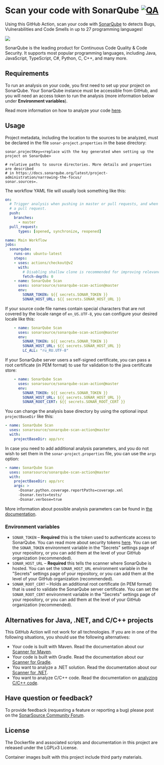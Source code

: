 # Scan your code with SonarQube [![QA](https://github.com/SonarSource/sonarqube-scan-action/actions/workflows/qa.yml/badge.svg)](https://github.com/SonarSource/sonarqube-scan-action/actions/workflows/qa.yml)

Using this GitHub Action, scan your code with [SonarQube](https://www.sonarqube.org/) to detects Bugs, Vulnerabilities and Code Smells in up to 27 programming languages!

<img src="./images/SonarQube-72px.png">

SonarQube is the leading product for Continuous Code Quality & Code Security. It supports most popular programming languages, including Java, JavaScript, TypeScript, C#, Python, C, C++, and many more.

## Requirements

To run an analysis on your code, you first need to set up your project on SonarQube. Your SonarQube instance must be accessible from GitHub, and you will need an access token to run the analysis (more information below under **Environment variables**).

Read more information on how to analyze your code [here](https://docs.sonarqube.org/latest/analysis/github-integration/).

## Usage

Project metadata, including the location to the sources to be analyzed, must be declared in the file `sonar-project.properties` in the base directory:

```properties
sonar.projectKey=<replace with the key generated when setting up the project on SonarQube>

# relative paths to source directories. More details and properties are described
# in https://docs.sonarqube.org/latest/project-administration/narrowing-the-focus/ 
sonar.sources=.
```

The workflow YAML file will usually look something like this:

```yaml
on:
  # Trigger analysis when pushing in master or pull requests, and when creating
  # a pull request. 
  push:
    branches:
      - master
  pull_request:
      types: [opened, synchronize, reopened]

name: Main Workflow
jobs:
  sonarqube:
    runs-on: ubuntu-latest
    steps:
    - uses: actions/checkout@v2
      with:
        # Disabling shallow clone is recommended for improving relevancy of reporting
        fetch-depth: 0
    - name: SonarQube Scan
      uses: sonarsource/sonarqube-scan-action@master
      env:
        SONAR_TOKEN: ${{ secrets.SONAR_TOKEN }}
        SONAR_HOST_URL: ${{ secrets.SONAR_HOST_URL }}
```

If your source code file names contain special characters that are not covered by the locale range of `en_US.UTF-8`, you can configure your desired locale like this:

```yaml
    - name: SonarQube Scan
      uses: sonarsource/sonarqube-scan-action@master
      env:
        SONAR_TOKEN: ${{ secrets.SONAR_TOKEN }}
        SONAR_HOST_URL: ${{ secrets.SONAR_HOST_URL }}
        LC_ALL: "ru_RU.UTF-8"
```

If your SonarQube server users a self-signed certificate, you can pass a root certificate (in PEM format) to use for validation to the java certificate store:

```yaml
    - name: SonarQube Scan
      uses: sonarsource/sonarqube-scan-action@master
      env:
        SONAR_TOKEN: ${{ secrets.SONAR_TOKEN }}
        SONAR_HOST_URL: ${{ secrets.SONAR_HOST_URL }}
        SONAR_ROOT_CERT: ${{ secrets.SONAR_ROOT_CERT }}
```

You can change the analysis base directory by using the optional input `projectBaseDir` like this:

```yaml
- name: SonarQube Scan
  uses: sonarsource/sonarqube-scan-action@master
  with:
    projectBaseDir: app/src
```

In case you need to add additional analysis parameters, and you do not wish to set them in the `sonar-project.properties` file, you can use the `args` option:

```yaml
- name: SonarQube Scan
  uses: sonarsource/sonarqube-scan-action@master
  with:
    projectBaseDir: app/src
    args: >
      -Dsonar.python.coverage.reportPaths=coverage.xml
      -Dsonar.tests=tests/
      -Dsonar.verbose=true
```

More information about possible analysis parameters can be found in [the documentation](https://redirect.sonarsource.com/doc/analysis-parameters.html).

### Environment variables

- `SONAR_TOKEN` – **Required** this is the token used to authenticate access to SonarQube. You can read more about security tokens [here](https://docs.sonarqube.org/latest/user-guide/user-token/). You can set the `SONAR_TOKEN` environment variable in the "Secrets" settings page of your repository, or you can add them at the level of your GitHub organization (recommended).
- `SONAR_HOST_URL` – **Required** this tells the scanner where SonarQube is hosted. You can set the `SONAR_HOST_URL` environment variable in the "Secrets" settings page of your repository, or you can add them at the level of your GitHub organization (recommended).
- `SONAR_ROOT_CERT` – Holds an additional root certificate (in PEM format) that is used to validate the SonarQube server certificate. You can set the `SONAR_ROOT_CERT` environment variable in the "Secrets" settings page of your repository, or you can add them at the level of your GitHub organization (recommended).

## Alternatives for Java, .NET, and C/C++ projects

This GitHub Action will not work for all technologies. If you are in one of the following situations, you should use the following alternatives:

* Your code is built with Maven. Read the documentation about our [Scanner for Maven](https://redirect.sonarsource.com/doc/install-configure-scanner-maven.html).
* Your code is built with Gradle. Read the documentation about our [Scanner for Gradle](https://redirect.sonarsource.com/doc/gradle.html).
* You want to analyze a .NET solution. Read the documentation about our [Scanner for .NET](https://redirect.sonarsource.com/doc/install-configure-scanner-msbuild.html).
* You want to analyze C/C++ code. Read the documentation on [analyzing C/C++ code](https://docs.sonarqube.org/latest/analysis/languages/cfamily/).

## Have question or feedback?

To provide feedback (requesting a feature or reporting a bug) please post on the [SonarSource Community Forum](https://community.sonarsource.com/tags/c/help/sq/github-actions).

## License

The Dockerfile and associated scripts and documentation in this project are released under the LGPLv3 License.

Container images built with this project include third party materials.
